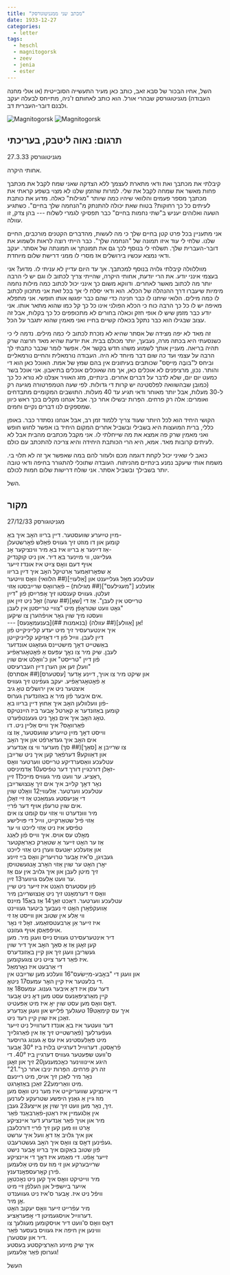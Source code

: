```yaml
---
title: "מכתב שני ממגניטוגורסק"
date: 1933-12-27
categories:
  - letter
tags:
  - heschl
  - magnitogorsk
  - zeev
  - jenia
  - ester
---
```


השל, אחיו הבכור של סבא זאב, כותב כאן מעיר התעשייה הסובייטית
(או אולי מחנה העבודה) מגניטוגורסק שבהרי אורל.
הוא כותב לאחותם ז'ניה, מתייחס לבעלה יעקב ולבנם דובר-העברית דב.

![Magnitogorsk](/pupko-papers/assets/images/1933-12-27-heschel-magnitogorsk-1.jpg)
![Magnitogorsk](/pupko-papers/assets/images/1933-12-27-heschel-magnitogorsk-2.jpg)

## תרגום: נאוה ליטבק, בעריכתי

27.3.33
מגניטוגורסק

אחותי היקרה.

קיבלתי את מכתבך ואת ודאי מתארת לעצמך ללא הצדקה שאני  שמח לקבל את מכתבך פחות מאשר את שמחה לקבל את שלי. למרות שהזמן שלנו לא מצוי בשפע קראתי את מכתבך מספר פעמים והלוואי שיהיו כמה שיותר "מגילות" כאלה. מדוע את כותבת לעיתים כל כך רחוקות? בטוח שאת יכולה להתנתק מ"הנחמה שלך בחיים". כשתגיע השעה ואלוהים יעניש ב"שתי נחמות בחיים" כבר תפסיקי לגמרי לשלוח --- בהן צדק, זו עוולה.

אני מתעניין בכל פרט קטן בחיים שלך כי מה לעשות, מהדברים הקטנים מורכבים, החיים שלנו.
שלחי לי עוד איזו תמונה של "הנחמה שלך". כבר הייתי רוצה לראות ולשמוע את דובר-העברית שלך.
תשלחי לי בנוסף לכך גם את תמונתך או תמונתה של אסתר. יעקב ודאי נמצא עכשיו בירושלים אז מסרי לו ממני דרישת שלום מיוחדת.

מווללוולה קיבלתי גלויה בנוסף למכתבך. אך עד היום עדיין לא עניתי לו. מדוע? אני בעצמי אינני יודע. את הרי יודעת, אחותי היקרה, שהייתי צריך לכתוב לו וגם יש לי הרבה יותר מה לכתוב מאשר לאחרים. ודווקא משום כך אינני יכול לכתוב כמה מילות נחמה מימיות שיעברו דרך ההנהלה של הכלא. הוא ודאי יסלח לי אך בכל זאת אני מתכוון לכתוב לו כמה מילים. הלואי שיתנו לו כבר חנינה כדי שהם כבר יפגשו אותו חופשי. אני מתפלא מאיפה יש לו כל כך הרבה כוח כי הכלא הפולני אינו כל כך קל כמו שהוא מתאר אותו. אני יודע כבר מזמן שיש לו אופי חזק וכאלה בחורים לא מתכופפים כל כך בקלות, אבל זה עצוב שבגילו הוא כבר נתקל בכאלה קשיים בחייו ואני מאמין שהוא יתגבר על הכל.

זה מאד לא יפה מצידה של אסתר שהיא לא נזכרת לכתוב לי כמה מילים. נדמה לי כי כשנסעתי היא בכתה מרה, נעבעך, יותר מכולם בבית. את יודעת שהיא מאד חרוצה שרק תהיה בריאה.
מעניין אותך לשמוע משהו חדש בקשר אלי. אפשר לומר שכבר כתבתי לך הרבה על עצמי ועד כה שום דבר מיוחד לא היה. העבודה נורמאלית והחיים נורמאליים וביחס ל"בּובֶּה מַייסֵס" שכותבים בעיתונים אין בהם שמץ של אמת. האוכל כאן הוא די והותר. נכון, מרציפנים לא אוכלים כאן, אך מה שאוכלים אוכלים בתיאבון. אני אוכל בשר כמעט יום יום, שלא לדבר על דברים אחרים. בינתיים, מזג האוויר אצלנו לא נורא כל כך (כמובן שבהשוואה לפלסטינה יש קרות די גדולות. לפי שעה הטמפרטורה מגיעה רק ל-30 מעלות, אבל יותר מאוחר ודאי תגיע עד 40 מעלות. התושבים המקומיים מתבדחים ואומרים: אלה רק פרחים. הפֵּרות יבשילו אחר כך. אבל אנחנו מקלים בכך ראש כיוון שמספקים לנו דברים נקיים וחמים.

הקושי היחיד הוא לכל היותר שעוד צריך ללמוד זמן רב, אבל אנחנו נסתדר כבר.
באופן כללי, ברית המועצות היא בשבילי ובשביל אחרים המקום היחיד בו אפשר לחוש חופש ואני מאמין שרק פה אמצא את מה שייחלתי לו.
אני מקבל מכתבים מהבית אבל לא לעיתים קרובות מאד. אמא, היא הרי הכותבת היחידה והיא צריכה להתכתב עם כולם.

כואב לי שאיני יכול לקחת דוגמה מכם ולעזור להם במה שאפשר אך זה לא תלוי בי.
משמח אותי שיעקב נמנע בינתיים מהניתוח.
העובדה שתוכלי להתגורר בחיפה ודאי טובה יותר בשבילך ובשביל אסתר.
אני שולח דרישות שלום חמות לכולם.

השל.

## מקור

27/12/33                               מגניטוגורסק

מײַן טײַערע שוועסטער. דיין בריוו האׇב איך באַ-  
קומען און דו מוזט זיך געוויס פֿאַלש פֿאׇרשטעלן  
אַז דײַנער אַ בריוו איז באַ מיר ווינציקער אׇנ-  
געלייגט, ווי מײַנער באַ דיר. און ניט קוקנדיק  
אויף דעם וואׇס צײַט איז אונדז זייער  
 אַ שפּאׇרזאַמער אַרטיקל האׇב איך דײַן בריוו  
עטלעכע מאׇל געלייענט און [אַלעוײַ](## הלוואי) וואׇס ווײַטער  
אַזעלכע ["מעגילעס"](## מגילות) – פֿאַרוואׇס שרײַבסטו אַזוי  
זעלטן. געוויס קענסטו זיך אׇפּרײַסן פֿון "דײַן  
טרײסט אין לעבן". אַז די [שאׇ](## שעה) זאׇל ניט זײַן און  
גאׇט וועט שטראׇפֿן מיט "צוויי טרײסטן אין לעבן"  
וועסטו מיך שוין גאׇר אויפֿהערן צו שיקען  
--- [בענעמאׇנעס](## בנאמנות) אַן [אַוולע](## עוולה)!  
איך אינטערעסיר זיך מיט יעדע קלייניקייט פֿון  
דײַן לעבן. ווײַל פֿון די דאׇזיקע קלייניקייטן  
באַשטייט דאׇך  מישטיינס געזאׇגט אונדזער  
לעבן. שיק מיר צו נאׇך עפּעס אַ פֿאׇטאׇגראַפֿיע  
פֿון דײַן "טרײסט" און כ'וואׇלט אים שוין  
וועלן זען און הערן דײַן העברעיסט"  
און שיקט מיר צו אויך, דײַנע אׇדער [עסטערס](## אסתרס)  
אַ פֿאׇטאׇגראַפֿיע. יעקב געפֿינט זיך געוויס  
 איצטער ניט אין ירושלים טאׇ גיב  
אים איבער פֿון מיר אַ באַזונדערן גערוס.  
פֿון וועלוולען האׇב איך אַחוץ דיין בריוו באַ-  
קומען באַזונדער אַ קאַרטל אׇבער ביז הײַנטיקס  
טאׇג האׇב איך אים נאׇך ניט געענטפֿערט.  
פֿאַרוואׇס? איך ווײס אַליין ניט. דו  
ווייסט דאׇך מײַן טײַערע שוועסטער, אַז צו  
אים האׇב איך געדאַרפֿט און איך האׇב  
צו שרײַבן אַ [סאַך](## סך) מערער ווי צו אַנדערע  
און דאַווקע9 דערפֿאַר קען איך ניט שרײַבן  
עטלעכע וואַסערדיקע טרײסט ווערטער וואׇס  
זאׇלן דורכגיין דורך דער טפֿיסע10 אַדמיניסט-  
ראַציע. ער וועט מיר געוויס מייכל11 זיין,  
נאׇר דאׇך קלײַב איך אים זיך אׇנצושרײַבן  
עטלעכע ווערטער. אַלעווייַ12 וואׇלט שוין  
די אַניעסטע געמאַכט אַז זיי זאׇלן  
אים שוין טרעפֿן אויף דער פֿרײַ.  
מיר וווּנדערט ווי אַזוי עס קומט צו אים  
אַזוי פֿיל שטאַרקייט, ווײַל די פּוילישע  
טפֿיסע איז ניט אַזוי לײַכט ווי ער  
מאׇלט עס אויס. איך ווייס פֿון לאַנג  
אַז ער האׇט זייער אַ שטאַרק כאַראַקטער  
און אַזעלכע יאַטעס ווערן ניט אַזוי לײַכט  
געבויגן, ס'איז אׇבער טרויעריק וואׇס בײַ זײַנע  
יאׇרן האׇט ער שוין אַזוי האׇרב אׇנגעשטויסן  
זיך מיטן לעבן און איך גלויב אין עם אַז  
ער וועט אַלעס גויווער13 זײַן.  
פֿון עסטערס האַנט איז זייער ניט שיין  
וואׇס זי דערמאׇנט זיך ניט אׇנצושרײַבן מיר  
עטלעכע ווערטער. דאַכט זאַך14 אַז באַ15 מײַנס  
אַוועקפֿאׇרן האׇט זי נעבעך ביטער געוויינט  
ווי אַלע אין שטוב און ווייסט אַז זי  
איז זייער אַן אַרבעטסזאַמע. זאׇל זי נאׇר  
אויפֿפּאַסן אויף געזונט.  
דיר אינטערעסירט געוויס נײַס וועגן מיר. מען  
קען זאׇגן אַז אַ סאַך האׇב איך דיר שוין  
געשריבן וועגן זיך און קיין באַזונדערס  
איז פֿאַר דער צײַט ניט צוגעקומען.  
די אַרבעט איז נאׇרמאַל  
און וועגן די "באׇבע-מײַשׂעס"16 וועלכע מען שרײַבט אין  
די בלעטער איז קיין האׇר עמעס17 ניטאׇ.  
דער עסן איז דאׇ איבער גענוג. עמעס18 אַז  
קיין מאַרציפּאַנעס עסט מען דאׇ ניט אׇבער  
דאׇס וואׇס מען עסט שוין יאׇ איז מיט אַפּעטיט.  
איך עס קימאַט19 טעגלעך פֿלייש און וועגן אַנדערע  
זאַכן איז שוין קיין רעד ניט.  
דער וועטער איז באַ אונדז דערווײַל ניט זייער  
געפֿערלעך (פֿאַרשטייט זיך אַז אין פֿאַרגלײַך  
מיט פּאַלעסטינע איז עס אַ גענוג גרויסער  
פֿראׇסטן. דערווײַל דערגייט בלויז ביז 30° אׇבער  
ס'וועט שפּעטער געוויס דערגיין ביז 40°. די  
היגע איינוווינער כאׇכמענען20 זיך און זאׇגן  
"זה רק פרחים. הפֵּרות יניבו אחר כך".21  
נאׇר מיר לאַכן זיך אויס, מיט ריינעם  
מיט וואַרימע22 זאַכן באַזאׇרגט.  
די איינציקע שוועריקייט איז מער ניט וואׇס מען  
מוז גיין אַ גאַנץ היפּשע שטרעקע לערנען  
זיך, נאׇר מען וועט זיך שוין אַן אייצע23 געבן.  
אין אַלגעמיין איז ראַטן-פֿאַרבאַנד פֿאַר  
מיר און אויך פֿאַר אַנדערע דער איינציקע  
אׇרט וווּ מען קען זיך פֿרײַ דורכלעבן  
און איך גלויב אַז דאׇ וועל איך ערשט  
געפֿינען דאׇס צו וואׇס איך האׇב געשטרעבט.  
פֿון שטוב באַקום איך בריוו אׇבער נישט  
זייער אׇפֿט. די מאַמע  איז דאׇך די איינציקע  
שרײַבערקע און זי מוז עס מיט אַלעמען  
פֿירן קאׇרעספּאׇנדענץ.  
מיר ווייטיקט וואׇס איך קען ניט נאׇכטאׇן  
אײַער בײַשפּיל און העלפֿן זיי מיט  
וויפֿל ניט איז. אׇבער ס'איז ניט געווענדט  
אׇן מיר.  
מיר עפֿרייט זייער וואׇס יעקוב האׇט  
דערווײַל אויסגעמיטן די אׇפּעראַציע.  
דאׇס וואׇס ס'וועט דיר אויסקומען מעגלעך צו  
וווינען אין חיפה איז געוויס בעסער פֿאַר  
דיר און עסטערן.  
איך שיק מײַנע האַרציקסטע בעסטע  
גערוסן פֿאַר אַלעמען!  

העשל
